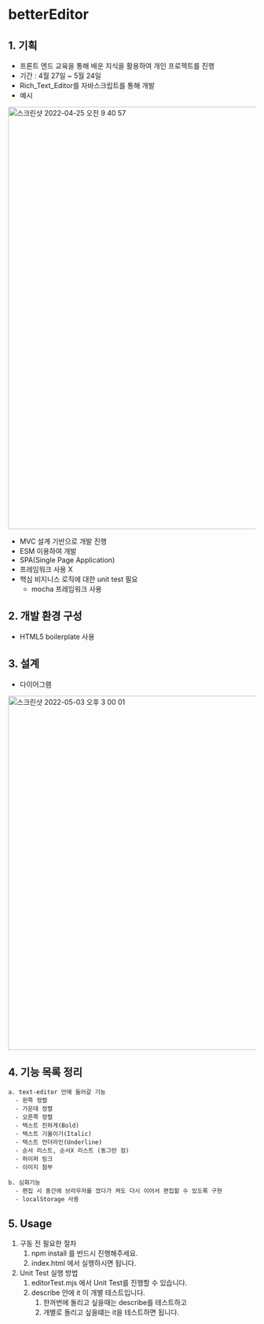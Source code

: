 # betterEditor
## 1. 기획
  - 프론트 엔드 교육을 통해 배운 지식을 활용하여 개인 프로젝트를 진행
  - 기간 : 4월 27일 ~ 5월 24일
  - Rich_Text_Editor를 자바스크립트를 통해 개발
  - 예시

   <img width="859" alt="스크린샷 2022-04-25 오전 9 40 57" src="https://user-images.githubusercontent.com/26559739/165003825-0048a1fe-44ba-4796-8d6b-4877046dedde.png">

  - MVC 설계 기반으로 개발 진행
  - ESM 이용하여 개발
  - SPA(Single Page Application)
  - 프레임워크 사용 X
  - 핵심 비지니스 로직에 대한 unit test 필요
    - mocha 프레임워크 사용

## 2. 개발 환경 구성
  - HTML5 boilerplate 사용

## 3. 설계
  - 다이어그램

  <img width="720" alt="스크린샷 2022-05-03 오후 3 00 01" src="https://user-images.githubusercontent.com/26559739/166410397-9b98212f-9752-434a-843b-891082d93f10.png">

## 4. 기능 목록 정리

    a. text-editor 안에 들어갈 기능
      - 왼쪽 정렬
      - 가운데 정렬
      - 오른쪽 정렬
      - 텍스트 진하게(Bold)
      - 텍스트 기울이기(Italic)
      - 텍스트 언더라인(Underline)
      - 순서 리스트, 순서X 리스트 (동그란 점)
      - 하이퍼 링크
      - 이미지 첨부

    b. 심화기능
      - 편집 시 중간에 브라우저를 껐다가 켜도 다시 이어서 편집할 수 있도록 구현
      - localStorage 사용

## 5. Usage
  1. 구동 전 필요한 절차
     1. npm install 를 반드시 진행해주세요.
     2. index.html 에서 실행하시면 됩니다.
  2. Unit Test 실행 방법
     1. editorTest.mjs 에서 Unit Test를 진행할 수 있습니다.
     2. describe 안에 it 이 개별 테스트입니다.
        1. 한꺼번에 돌리고 싶을때는 describe를 테스트하고
        2. 개별로 돌리고 싶을떄는 it을 테스트하면 됩니다.
